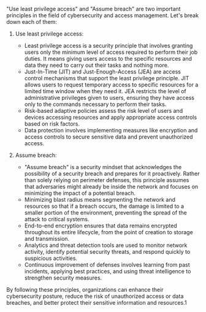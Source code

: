
"Use least privilege access" and "Assume breach" are two important principles in the field of cybersecurity and access management. Let's break down each of them:

1. Use least privilege access:
   - Least privilege access is a security principle that involves granting users only the minimum level of access required to perform their job duties. It means giving users access to the specific resources and data they need to carry out their tasks and nothing more.
   - Just-In-Time (JIT) and Just-Enough-Access (JEA) are access control mechanisms that support the least privilege principle. JIT allows users to request temporary access to specific resources for a limited time window when they need it. JEA restricts the level of administrative privileges given to users, ensuring they have access only to the commands necessary to perform their tasks.
   - Risk-based adaptive policies assess the risk level of users and devices accessing resources and apply appropriate access controls based on risk factors.
   - Data protection involves implementing measures like encryption and access controls to secure sensitive data and prevent unauthorized access.

2. Assume breach:
   - "Assume breach" is a security mindset that acknowledges the possibility of a security breach and prepares for it proactively. Rather than solely relying on perimeter defenses, this principle assumes that adversaries might already be inside the network and focuses on minimizing the impact of a potential breach.
   - Minimizing blast radius means segmenting the network and resources so that if a breach occurs, the damage is limited to a smaller portion of the environment, preventing the spread of the attack to critical systems.
   - End-to-end encryption ensures that data remains encrypted throughout its entire lifecycle, from the point of creation to storage and transmission.
   - Analytics and threat detection tools are used to monitor network activity, identify potential security threats, and respond quickly to suspicious activities.
   - Continuous improvement of defenses involves learning from past incidents, applying best practices, and using threat intelligence to strengthen security measures.

By following these principles, organizations can enhance their cybersecurity posture, reduce the risk of unauthorized access or data breaches, and better protect their sensitive information and resources.1